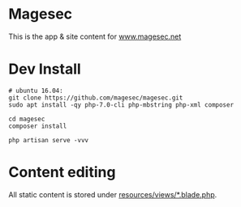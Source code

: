 # Magesec

This is the app & site content for www.magesec.net

# Dev Install 

```
# ubuntu 16.04:
git clone https://github.com/magesec/magesec.git
sudo apt install -qy php-7.0-cli php-mbstring php-xml composer

cd magesec
composer install

php artisan serve -vvv
```

# Content editing 

All static content is stored under [resources/views/*.blade.php](resources/views). 